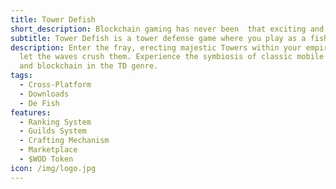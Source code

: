 ```yaml
---
title: Tower Defish
short_description: Blockchain gaming has never been  that exciting and realistic.
subtitle: Tower Defish is a tower defense game where you play as a fish
description: Enter the fray, erecting majestic Towers within your empire. Don't
  let the waves crush them. Experience the symbiosis of classic mobile 3D gaming
  and blockchain in the TD genre.
tags:
  - Cross-Platform
  - Downloads
  - De Fish
features:
  - Ranking System
  - Guilds System
  - Crafting Mechanism
  - Marketplace
  - $WOD Token
icon: /img/logo.jpg
---
```

